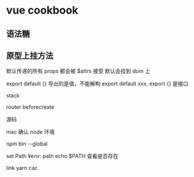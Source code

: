 # vue cookbook

## 语法糖

<!-- .sync -->
<!-- v-model -->
<!-- @hook -->

## 原型上挂方法

默认传递的所有 props 都会被 $attrs 接受
默认会挂到 dom 上

<!-- children ¥refs -->

<!-- v-bind="$attrs" 爷爷透传 -->

<!-- provide 本质是 $children -->

<!-- bus 要注意组件挂载顺序 nextTick触发 -->

<!-- jsx -->

<!-- v-slot -->

<!-- 权限校验 路由白名单，是否登陆 -->

<!-- 指令 -->
<!-- 导出 -->

export default {} 导出的是值，不能解构
export default xxx,
export {} 是接口

<!-- clickoutSide -->

<!-- 广度遍历 --> stack
<!-- 动态添加儿子节点 -->

router beforecreate

<!-- 组件级替换 $el -->

<!-- $on,$emit是自己的 每个组件 -->

<!-- keep-alive -->源码

<!-- cwd 当前命令行所在文减价 -->

mac 确认 node 环境

npm bin --global

set Path
¥env: path
echo $PATH 查看是否存在

link
yarn
cac
